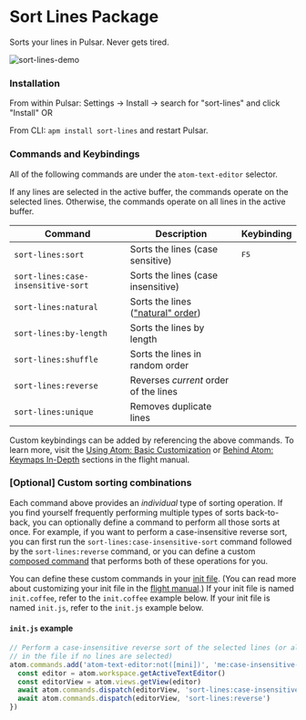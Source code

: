 # Sort Lines Package

Sorts your lines in Pulsar. Never gets tired.

![sort-lines-demo](https://f.cloud.github.com/assets/2988/1796891/85e69ff2-6a93-11e3-89ac-31927f604592.gif)

### Installation

From within Pulsar: Settings -> Install -> search for "sort-lines" and click "Install" OR

From CLI: `apm install sort-lines` and restart Pulsar.

### Commands and Keybindings

All of the following commands are under the `atom-text-editor` selector.

If any lines are selected in the active buffer, the commands operate on the selected lines. Otherwise, the commands operate on all lines in the active buffer.

|Command|Description|Keybinding|
|-------|-----------|----------|
|`sort-lines:sort`|Sorts the lines (case sensitive)|<kbd>F5</kbd>
|`sort-lines:case-insensitive-sort`|Sorts the lines (case insensitive)|
|`sort-lines:natural`|Sorts the lines (["natural" order](https://www.npmjs.com/package/javascript-natural-sort))|
|`sort-lines:by-length`|Sorts the lines by length|
|`sort-lines:shuffle`|Sorts the lines in random order|
|`sort-lines:reverse`|Reverses *current* order of the lines|
|`sort-lines:unique`|Removes duplicate lines|

Custom keybindings can be added by referencing the above commands.  To learn more, visit the [Using Atom: Basic Customization](http://flight-manual.atom.io/using-atom/sections/basic-customization/#customizing-keybindings) or [Behind Atom: Keymaps In-Depth](http://flight-manual.atom.io/behind-atom/sections/keymaps-in-depth) sections in the flight manual.

### [Optional] Custom sorting combinations

Each command above provides an *individual* type of sorting operation. If you find yourself frequently performing multiple types of sorts back-to-back, you can optionally define a command to perform all those sorts at once. For example, if you want to perform a case-insensitive reverse sort, you can first run the `sort-lines:case-insensitive-sort` command followed by the `sort-lines:reverse` command, or you can define a custom [composed command](https://blog.atom.io/2018/10/09/automate-repetitive-tasks-with-composed-commands.html) that performs both of these operations for you.

You can define these custom commands in your [init file](https://flight-manual.atom.io/hacking-atom/sections/the-init-file/#the-init-file). (You can read more about customizing your init file in the [flight manual](https://flight-manual.atom.io/hacking-atom/sections/the-init-file/#the-init-file).) If your init file is named `init.coffee`, refer to the `init.coffee` example below. If your init file is named `init.js`, refer to the `init.js` example below.

#### `init.js` example

```js
// Perform a case-insensitive reverse sort of the selected lines (or all lines
// in the file if no lines are selected)
atom.commands.add('atom-text-editor:not([mini])', 'me:case-insensitive-reverse-sort', async () => {
  const editor = atom.workspace.getActiveTextEditor()
  const editorView = atom.views.getView(editor)
  await atom.commands.dispatch(editorView, 'sort-lines:case-insensitive-sort')
  await atom.commands.dispatch(editorView, 'sort-lines:reverse')
})
```
